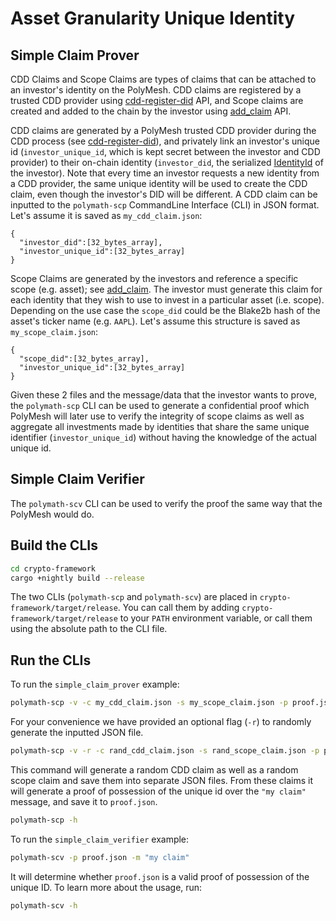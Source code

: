 # Asset Granularity Unique Identity

## Simple Claim Prover
CDD Claims and Scope Claims are types of claims that can be attached to an investor's identity on the PolyMesh.
CDD claims are registered by a trusted CDD provider using [cdd-register-did][cdd-register-did] API, and Scope
claims are created and added to the chain by the investor using [add_claim][add-claim] API.

CDD claims are generated by a PolyMesh trusted CDD provider during the CDD process (see
[cdd-register-did][cdd-register-did]), and privately link an investor's unique id (`investor_unique_id`, which
is kept secret between the investor and CDD provider) to their on-chain identity (`investor_did`, the serialized
[IdentityId][IdentityId] of the investor). Note that every time an investor requests a new identity from a CDD
provider, the same unique identity will be used to create the CDD claim, even though the investor's DID will be
different. A CDD claim can be inputted to the `polymath-scp` CommandLine Interface (CLI)
in JSON format. Let's assume it is saved as `my_cdd_claim.json`:
```
{
  "investor_did":[32_bytes_array],
  "investor_unique_id":[32_bytes_array]
}
```

Scope Claims are generated by the investors and reference a specific scope (e.g. asset); see [add_claim][add-claim].
The investor must generate this claim for each identity that they wish to use to invest in a particular asset
(i.e. scope). Depending on the use case the `scope_did` could be the Blake2b hash of the asset's ticker name
(e.g. `AAPL`). Let's assume this structure is saved as `my_scope_claim.json`:
```
{
  "scope_did":[32_bytes_array],
  "investor_unique_id":[32_bytes_array]
}
```

Given these 2 files and the message/data that the investor wants to prove, the `polymath-scp` CLI can be used
to generate a confidential proof which PolyMesh will later use to verify the integrity of scope claims as well
as aggregate all investments made by identities that share the same unique identifier (`investor_unique_id`)
without having the knowledge of the actual unique id.

## Simple Claim Verifier
The `polymath-scv` CLI can be used to verify the proof the same way that the PolyMesh would do.

## Build the CLIs

```bash
cd crypto-framework
cargo +nightly build --release
```

The two CLIs (`polymath-scp` and `polymath-scv`) are placed in `crypto-framework/target/release`. You can
call them by adding `crypto-framework/target/release` to your `PATH` environment variable,
or call them using the absolute path to the CLI file.

## Run the CLIs

To run the `simple_claim_prover` example:
```bash
polymath-scp -v -c my_cdd_claim.json -s my_scope_claim.json -p proof.json -m "my claim"
```
For your convenience we have provided an optional flag (`-r`) to randomly generate the inputted JSON file.
```bash
polymath-scp -v -r -c rand_cdd_claim.json -s rand_scope_claim.json -p proof.json -m "my claim"
```
This command will generate a random CDD claim as well as a random scope claim and save them into separate JSON files.
From these claims it will generate a proof of possession of the unique id over the `"my claim"` message, and save
it to `proof.json`.

```bash
polymath-scp -h
```

To run the `simple_claim_verifier` example:

```bash
polymath-scv -p proof.json -m "my claim"
```

It will determine whether `proof.json` is a valid proof of possession of the unique ID.
To learn more about the usage, run:

```bash
polymath-scv -h
```

[cdd-register-did]: https://docs.polymesh.live/pallet_identity/enum.Call.html#variant.cdd_register_did
[IdentityId]: https://docs.polymesh.live/polymesh_primitives/identity_id/struct.IdentityId.html
[add-claim]: https://docs.polymesh.live/pallet_identity/enum.Call.html#variant.add_claim